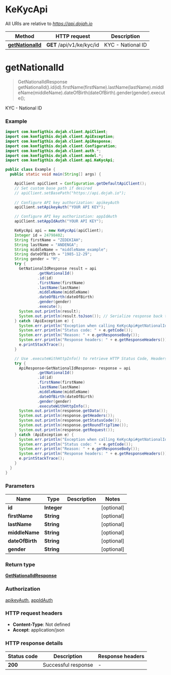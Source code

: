 # KeKycApi

All URIs are relative to *https://api.dojah.io*

| Method | HTTP request | Description |
|------------- | ------------- | -------------|
| [**getNationalId**](KeKycApi.md#getNationalId) | **GET** /api/v1/ke/kyc/id | KYC - National ID |


<a name="getNationalId"></a>
# **getNationalId**
> GetNationalIdResponse getNationalId().id(id).firstName(firstName).lastName(lastName).middleName(middleName).dateOfBirth(dateOfBirth).gender(gender).execute();

KYC - National ID

### Example
```java
import com.konfigthis.dojah.client.ApiClient;
import com.konfigthis.dojah.client.ApiException;
import com.konfigthis.dojah.client.ApiResponse;
import com.konfigthis.dojah.client.Configuration;
import com.konfigthis.dojah.client.auth.*;
import com.konfigthis.dojah.client.model.*;
import com.konfigthis.dojah.client.api.KeKycApi;

public class Example {
  public static void main(String[] args) {

    ApiClient apiClient = Configuration.getDefaultApiClient();
    // Set custom base path if desired
    // apiClient.setBasePath("https://api.dojah.io");
    
    // Configure API key authorization: apikeyAuth
    apiClient.setApikeyAuth("YOUR API KEY");

    // Configure API key authorization: appIdAuth
    apiClient.setAppIdAuth("YOUR API KEY");

    KeKycApi api = new KeKycApi(apiClient);
    Integer id = 24798402;
    String firstName = "ZEDEKIAH";
    String lastName = "ANDENGA";
    String middleName = "middleName_example";
    String dateOfBirth = "1985-12-29";
    String gender = "M";
    try {
      GetNationalIdResponse result = api
              .getNationalId()
              .id(id)
              .firstName(firstName)
              .lastName(lastName)
              .middleName(middleName)
              .dateOfBirth(dateOfBirth)
              .gender(gender)
              .execute();
      System.out.println(result);
      System.out.println(result.toJson()); // Serialize response back to JSON 
    } catch (ApiException e) {
      System.err.println("Exception when calling KeKycApi#getNationalId");
      System.err.println("Status code: " + e.getCode());
      System.err.println("Reason: " + e.getResponseBody());
      System.err.println("Response headers: " + e.getResponseHeaders());
      e.printStackTrace();
    }

    // Use .executeWithHttpInfo() to retrieve HTTP Status Code, Headers and Request 
    try {
      ApiResponse<GetNationalIdResponse> response = api
              .getNationalId()
              .id(id)
              .firstName(firstName)
              .lastName(lastName)
              .middleName(middleName)
              .dateOfBirth(dateOfBirth)
              .gender(gender)
              .executeWithHttpInfo();
      System.out.println(response.getData());
      System.out.println(response.getHeaders());
      System.out.println(response.getStatusCode());
      System.out.println(response.getRoundTripTime());
      System.out.println(response.getRequest());
    } catch (ApiException e) {
      System.err.println("Exception when calling KeKycApi#getNationalId");
      System.err.println("Status code: " + e.getCode());
      System.err.println("Reason: " + e.getResponseBody());
      System.err.println("Response headers: " + e.getResponseHeaders());
      e.printStackTrace();
    }
  }
}
```

### Parameters

| Name | Type | Description  | Notes |
|------------- | ------------- | ------------- | -------------|
| **id** | **Integer**|  | [optional] |
| **firstName** | **String**|  | [optional] |
| **lastName** | **String**|  | [optional] |
| **middleName** | **String**|  | [optional] |
| **dateOfBirth** | **String**|  | [optional] |
| **gender** | **String**|  | [optional] |

### Return type

[**GetNationalIdResponse**](GetNationalIdResponse.md)

### Authorization

[apikeyAuth](../README.md#apikeyAuth), [appIdAuth](../README.md#appIdAuth)

### HTTP request headers

 - **Content-Type**: Not defined
 - **Accept**: application/json

### HTTP response details
| Status code | Description | Response headers |
|-------------|-------------|------------------|
| **200** | Successful response |  -  |

